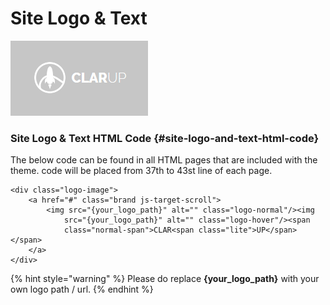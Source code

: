 # Site Logo & Text

![Site Logo.](.gitbook/assets/site-logo.png)

### Site Logo & Text HTML Code {#site-logo-and-text-html-code}

 The below code can be found in all HTML pages that are included with the theme. code will be placed from 37th to 43st line of each page.

```markup
<div class="logo-image">
    <a href="#" class="brand js-target-scroll">
        <img src="{your_logo_path}" alt="" class="logo-normal"/><img
            src="{your_logo_path}" alt="" class="logo-hover"/><span
            class="normal-span">CLAR<span class="lite">UP</span></span>
    </a>
</div>
```

{% hint style="warning" %}
Please do replace **{your\_logo\_path}** with your own logo path / url.
{% endhint %}

